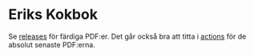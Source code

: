 # Eriks Kokbok
Se [releases](https://github.com/erikvader/kokbok/releases) för färdiga PDF:er.
Det går också bra att titta i [actions](https://github.com/erikvader/kokbok/actions) för de absolut senaste PDF:erna.
